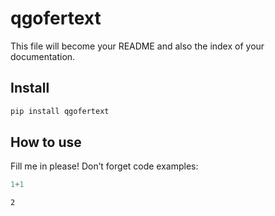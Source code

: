 # qgofertext


<!-- WARNING: THIS FILE WAS AUTOGENERATED! DO NOT EDIT! -->

This file will become your README and also the index of your
documentation.

## Install

``` sh
pip install qgofertext
```

## How to use

Fill me in please! Don’t forget code examples:

``` python
1+1
```

    2
